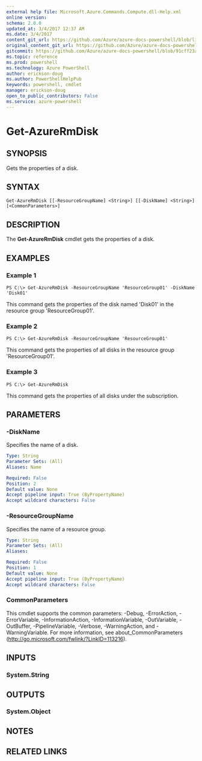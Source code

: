 ```yaml
---
external help file: Microsoft.Azure.Commands.Compute.dll-Help.xml
online version: 
schema: 2.0.0
updated_at: 3/4/2017 12:37 AM
ms.date: 3/4/2017
content_git_url: https://github.com/Azure/azure-docs-powershell/blob/live/azureps-cmdlets-docs/ResourceManager/AzureRM.Compute/vTrue/Get-AzureRmDisk.md
original_content_git_url: https://github.com/Azure/azure-docs-powershell/blob/live/azureps-cmdlets-docs/ResourceManager/AzureRM.Compute/vTrue/Get-AzureRmDisk.md
gitcommit: https://github.com/Azure/azure-docs-powershell/blob/91cff23a000b99dc60ec82204d789c7ace1d7134/azureps-cmdlets-docs/ResourceManager/AzureRM.Compute/vTrue/Get-AzureRmDisk.md
ms.topic: reference
ms.prod: powershell
ms.technology: Azure PowerShell
author: erickson-doug
ms.author: PowerShellHelpPub
keywords: powershell, cmdlet
manager: erickson-doug
open_to_public_contributors: False
ms.service: azure-powershell
---
```


# Get-AzureRmDisk

## SYNOPSIS
Gets the properties of a disk.

## SYNTAX

```
Get-AzureRmDisk [[-ResourceGroupName] <String>] [[-DiskName] <String>] [<CommonParameters>]
```

## DESCRIPTION
The **Get-AzureRmDisk** cmdlet gets the properties of a disk.

## EXAMPLES

### Example 1
```
PS C:\> Get-AzureRmDisk -ResourceGroupName 'ResourceGroup01' -DiskName 'Disk01'
```

This command gets the properties of the disk named 'Disk01' in the resource group 'ResourceGroup01'.

### Example 2
```
PS C:\> Get-AzureRmDisk -ResourceGroupName 'ResourceGroup01'
```

This command gets the properties of all disks in the resource group 'ResourceGroup01'.

### Example 3
```
PS C:\> Get-AzureRmDisk
```

This command gets the properties of all disks under the subscription.

## PARAMETERS

### -DiskName
Specifies the name of a disk.

```yaml
Type: String
Parameter Sets: (All)
Aliases: Name

Required: False
Position: 2
Default value: None
Accept pipeline input: True (ByPropertyName)
Accept wildcard characters: False
```

### -ResourceGroupName
Specifies the name of a resource group.

```yaml
Type: String
Parameter Sets: (All)
Aliases: 

Required: False
Position: 1
Default value: None
Accept pipeline input: True (ByPropertyName)
Accept wildcard characters: False
```

### CommonParameters
This cmdlet supports the common parameters: -Debug, -ErrorAction, -ErrorVariable, -InformationAction, -InformationVariable, -OutVariable, -OutBuffer, -PipelineVariable, -Verbose, -WarningAction, and -WarningVariable. For more information, see about_CommonParameters (http://go.microsoft.com/fwlink/?LinkID=113216).

## INPUTS

### System.String

## OUTPUTS

### System.Object

## NOTES

## RELATED LINKS

